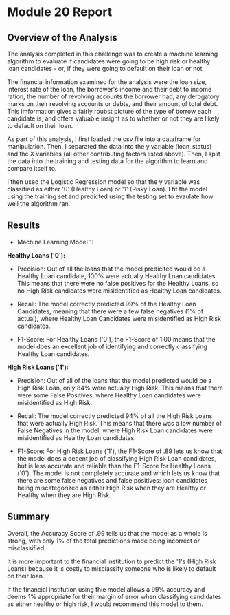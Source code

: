# Module 20 Report

## Overview of the Analysis

The analysis completed in this challenge was to create a machine learning algorithm to evaluate if candidates were going to be high risk or healthy loan candidates - or, if they were going to default on their loan or not. 

The financial information examined for the analysis were the loan size, interest rate of the loan, the borrower's income and their debt to income ration, the number of revolving accounts the borrower had, any derogatory marks on their revolving accounts or debts, and their amount of total debt. This imformation gives a fairly roubst picture of the type of borrow each candidate is, and offers valuable insight as to whether or not they are likely to default on their loan. 

As part of this analysis, I first loaded the csv file into a dataframe for manipulation. Then, I separated the data into the y variable (loan_status) and the X variables (all other contributing factors listed above). Then, I split the data into the training and testing data for the algorithm to learn and compare itself to. 

I then used the Logistic Regression model so that the y variable was classified as either '0' (Healthy Loan) or '1' (Risky Loan). I fit the model using the training set and predicted using the testing set to evaulate how well the algorithm ran. 

## Results

* Machine Learning Model 1:

**Healthy Loans ('0'):**
- Precision: 
Out of all the loans that the model predicited would be a Healthy Loan candidate, 100% were actually Healthy Loan candidates. This means that there were no false positives for the Healthy Loans, so no High Risk candidates were misidentified as Healthy Loan candidates. 

-  Recall: 
The model correctly predicted 99% of the Healthy Loan Candidates, meaning that there were a few false negatives (1% of actual), where Healthy Loan Candidates were misidentified as High Risk candidates. 

- F1-Score: 
For Healthy Loans ('0'), the F1-Score of 1.00 means that the model does an excellent job of identifying and correctly classifying Healthy Loan candidates. 

**High Risk Loans ('1'):**
-  Precision: 
Out of all of the loans that the model predicted would be a High Risk Loan, only 84% were actually High Risk. This means that there were some False Positives, where Healthy Loan candidates were misidentified as High Risk. 

-  Recall: 
The model correctly predicted 94% of all the High Risk Loans that were actually High Risk. This means that there was a low number of False Negatives in the model, where High Risk Loan candidates were misidentified as Healthy Loan candidates. 

- F1-Score: 
For High Risk Loans ('1'), the F1-Score of .89 lets us know that the model does a decent job of classifying High Risk Loan candidates, but is less accurate and reliable than the F1-Score for Healthy Loans ('0'). The model is not completely accurate and which lets us know that there are some false negatives and false positives: loan candidates being miscategorized as either High Risk when they are Healthy or Healthy when they are High Risk. 


## Summary

Overall, the Accuracy Score of .99 tells us that the model as a whole is strong, with only 1% of the total predictions made being incorrect or misclassified. 

It is more important to the financial institution to predict the '1's (High Risk Loans) because it is costly to misclassify someone who is likely to default on their loan. 

If the financial institution using thie model allows a 99% accuracy and deems 1% appropriate for their margin of error when classifying candidates as either healthy or high risk, I would recommend this model to them. 

